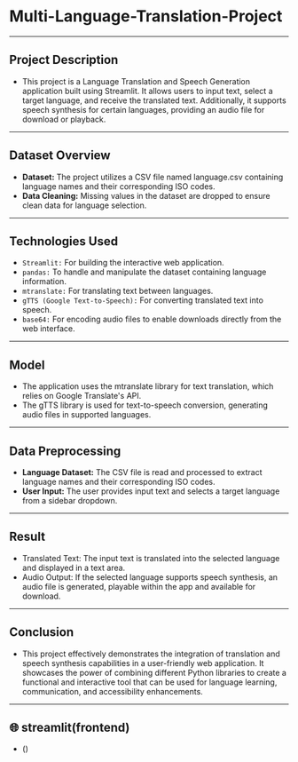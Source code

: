 # Multi-Language-Translation-Project
---
## Project Description
 - This project is a Language Translation and Speech Generation application built using Streamlit. It allows users to input text, select a target language, and receive the translated 
   text. Additionally, it supports speech synthesis for certain languages, providing an audio file for download or playback.
---
## Dataset Overview
 - **Dataset:** The project utilizes a CSV file named language.csv containing language names and their corresponding ISO codes.
 - **Data Cleaning:** Missing values in the dataset are dropped to ensure clean data for language selection.
---
## Technologies Used
 - `Streamlit:` For building the interactive web application.
 - `pandas:` To handle and manipulate the dataset containing language information.
 - `mtranslate:` For translating text between languages.
 - `gTTS (Google Text-to-Speech):` For converting translated text into speech.
 - `base64:` For encoding audio files to enable downloads directly from the web interface.
---
## Model
 - The application uses the mtranslate library for text translation, which relies on Google Translate's API.
 - The gTTS library is used for text-to-speech conversion, generating audio files in supported languages.
---
## Data Preprocessing
 - **Language Dataset:** The CSV file is read and processed to extract language names and their corresponding ISO codes.
 - **User Input:** The user provides input text and selects a target language from a sidebar dropdown.
---
## Result
 - Translated Text: The input text is translated into the selected language and displayed in a text area.
 - Audio Output: If the selected language supports speech synthesis, an audio file is generated, playable within the app and available for download.
---
## Conclusion
 - This project effectively demonstrates the integration of translation and speech synthesis capabilities in a user-friendly web application. It showcases the power of combining 
   different Python libraries to create a functional and interactive tool that can be used for language learning, communication, and accessibility enhancements.
---
## 🌐 streamlit(frontend)
  - ()
